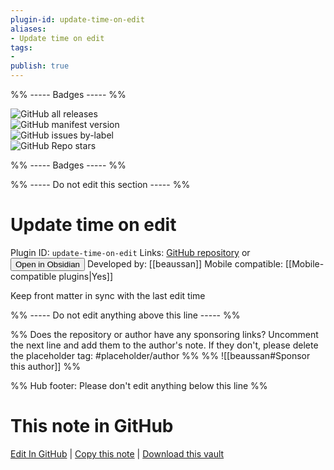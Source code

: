 ```yaml
---
plugin-id: update-time-on-edit
aliases:
- Update time on edit
tags: 
- 
publish: true
---
```


%% ----- Badges ----- %%

![GitHub all releases](https://img.shields.io/github/downloads/beaussan/update-time-on-edit-obsidian/total?color=573E7A&logo=github&style=for-the-badge)   
![GitHub manifest version](https://img.shields.io/github/manifest-json/v/beaussan/update-time-on-edit-obsidian?color=573E7A&logo=github&style=for-the-badge)   
![GitHub issues by-label](https://img.shields.io/github/issues/beaussan/update-time-on-edit-obsidian/help%20wanted?color=573E7A&logo=github&style=for-the-badge)   
![GitHub Repo stars](https://img.shields.io/github/stars/beaussan/update-time-on-edit-obsidian?color=573E7A&logo=github&style=for-the-badge)

%% ----- Badges ----- %%

%% ----- Do not edit this section ----- %%

# Update time on edit

Plugin ID: `update-time-on-edit`
Links: [GitHub repository](https://github.com/beaussan/update-time-on-edit-obsidian) or [<button id=HH>Open in Obsidian</button>](obsidian://goto-plugin?id=update-time-on-edit)
Developed by: [[beaussan]]
Mobile compatible: [[Mobile-compatible plugins|Yes]]

Keep front matter in sync with the last edit time

%% ----- Do not edit anything above this line ----- %% 

%% Does the repository or author have any sponsoring links? Uncomment the next line and add them to the author's note. If they don't, please delete the placeholder tag: #placeholder/author %%
%% ![[beaussan#Sponsor this author]] %%

%% Hub footer: Please don't edit anything below this line %%

# This note in GitHub

<span class="git-footer">[Edit In GitHub](https://github.dev/obsidian-community/obsidian-hub/blob/main/02%20-%20Community%20Expansions/02.05%20All%20Community%20Expansions/Plugins/update-time-on-edit.md "git-hub-edit-note") | [Copy this note](https://raw.githubusercontent.com/obsidian-community/obsidian-hub/main/02%20-%20Community%20Expansions/02.05%20All%20Community%20Expansions/Plugins/update-time-on-edit.md "git-hub-copy-note") | [Download this vault](https://github.com/obsidian-community/obsidian-hub/archive/refs/heads/main.zip "git-hub-download-vault") </span>